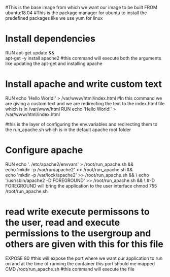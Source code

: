 #This is the base image from which we want our image to be built 
FROM ubuntu:18.04
#This is the package manager for ubuntu to install the predefined packages
like we use yum for linux
# Install dependencies
RUN apt-get update && \
 apt-get -y install apache2
#this command will execute both the arguments like updating the apt-get and installing apache
# Install apache and write custom text
RUN echo 'Hello World!' > /var/www/html/index.html
#In this command we are giving a custom text and we are redirecting the text to the index.html file which is in /var/www/html
RUN echo 'Hello World!' > /var/www/html/index.html

#this is the layer of configuring the env.variables and redirecting them to the run_apache.sh which is in the default apache root folder

# Configure apache
RUN echo '. /etc/apache2/envvars' > /root/run_apache.sh && \
 echo 'mkdir -p /var/run/apache2' >> /root/run_apache.sh && \
 echo 'mkdir -p /var/lock/apache2' >> /root/run_apache.sh && \ 
 echo '/usr/sbin/apache2 -D FOREGROUND' >> /root/run_apache.sh && \ 
#-D FOREGROUND will bring the application to the user interface
 chmod 755 /root/run_apache.sh
#  read write execute permissons to the user, read and execute permissions to the usergroup and others are given with this for this file

EXPOSE 80
#this will expose the port where we want our application to run on and at the time of running the container this port should me mapped 
CMD /root/run_apache.sh
#this command will execute the file 
